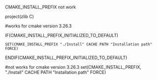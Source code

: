CMAKE_INSTALL_PREFIX not work

project(zlib C)

#works for cmake version 3.26.3

IF(CMAKE_INSTALL_PREFIX_INITIALIZED_TO_DEFAULT)

    SET(CMAKE_INSTALL_PREFIX "./Install" CACHE PATH "Installation path" FORCE)

ENDIF(CMAKE_INSTALL_PREFIX_INITIALIZED_TO_DEFAULT)


#not works for cmake version 3.26.3
set(CMAKE_INSTALL_PREFIX, "./Install" CACHE PATH "Installation path" FORCE)
